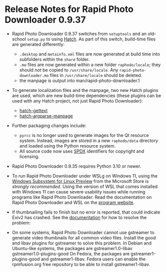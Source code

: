 Release Notes for Rapid Photo Downloader 0.9.37
===============================================

 - Rapid Photo Downloader 0.9.37 switches from `setuptools` and an old-school
   `setup.py` to using [Hatch](https://github.com/pypa/hatch).
   As part of this switch, build-time files are generated differently:
   - `.desktop` and `metainfo.xml` files are now generated at build time into 
     subfolders within the `share` folder.
   - `.mo` files are now generated within a new folder `raphodo/locale`; they
      should *not* be copied to `/usr/share/locale`. Any 
     `rapid-photo-downloader.mo` files in `/usr/share/locale` should be 
     deleted.
   - the manpage is output into man/rapid-photo-downloader.1

 - To generate localization files and the manpage, two new Hatch plugins  
   are used, which are new build-time dependencies (these plugins can be 
   used with any Hatch project, not just Rapid Photo Downloader):
   -  [hatch-gettext](https://github.com/damonlynch/hatch-gettext)
   -  [hatch-argparse-manpage](https://github.com/damonlynch/hatch-argparse-manpage)

 - Further packaging changes include:
   - `pyrcc` is no longer used to generate images for the Qt resource system.
     Instead, images are stored in a new `raphodo/data` directory and loaded 
     using the Python resource system.
   - All source code now uses [SPDX](https://spdx.org/) identifiers for 
     copyright and licensing.  

 - Rapid Photo Downloader 0.9.35 requires Python 3.10 or newer.

 - To run Rapid Photo Downloader under WSLg on Windows 11, using the 
   [Windows Subsystem for Linux Preview](https://aka.ms/wslstorepage) from 
   the Microsoft Store is *strongly recommended*. Using the version of WSL that
   comes installed with Windows 11 can cause severe usability issues while 
   running programs like Rapid Photo Downloader. Read the documentation on Rapid
   Photo Downloader and WSL on the
   [program website](https://https://damonlynch.net/rapid/documentation/#wsl).

 - If thumbnailing fails to finish but no error is reported, that could indicate
   Exiv2 has crashed. See the 
   [documentation]( https://damonlynch.net/rapid/documentation/#miscellaneousnpreferences)
   for how to resolve the problem:
 
 - On some systems, Rapid Photo Downloader cannot use gstreamer to generate
   video thumbnails for all common video files. Install the good and libav
   plugins for gstreamer to solve this problem. In Debian and Ubuntu-like
   systems, the packages are gstreamer1.0-libav gstreamer1.0-plugins-good
   On Fedora, the packages are gstreamer1-plugins-good and gstreamer1-libav.
   Fedora users can enable the rpmfusion.org free repository to be able to
   install gstreamer1-libav.
